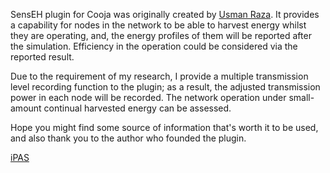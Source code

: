 SensEH plugin for Cooja was originally created by [Usman Raza](https://github.com/usmanraza/). 
It provides a capability for nodes in the network to be able to harvest energy whilst they are operating, and, the energy profiles of them will be reported after the simulation.
Efficiency in the operation could be considered via the reported result.

Due to the requirement of my research, 
  I provide a multiple transmission level recording function to the plugin;
  as a result, the adjusted transmission power in each node will be recorded.
The network operation under small-amount continual harvested energy can be assessed.

Hope you might find some source of information that's worth it to be used,
  and also thank you to the author who founded the plugin.

[iPAS](ptiwatthanont@gmail.com)

